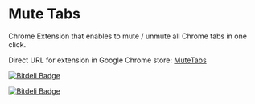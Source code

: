 # Mute Tabs
Chrome Extension that enables to mute / unmute all Chrome tabs in one click.

Direct URL for extension in Google Chrome store: [MuteTabs](https://chrome.google.com/webstore/detail/mute-tabs/dmnijdnindlggpbphaokobmejlkmneip)


[![Bitdeli Badge](https://d2weczhvl823v0.cloudfront.net/ykushch/mute-tabs/trend.png)](https://bitdeli.com/free "Bitdeli Badge")



[![Bitdeli Badge](https://d2weczhvl823v0.cloudfront.net/ykushch/mute-tabs/trend.png)](https://bitdeli.com/free "Bitdeli Badge")

